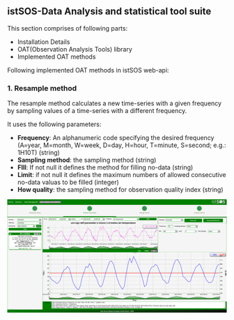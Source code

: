 ## istSOS-Data Analysis and statistical tool suite 

This section comprises of following parts:
* Installation Details
* OAT(Observation Analysis Tools) library
* Implemented OAT methods

Following implemented OAT methods in istSOS web-api:

### 1. Resample method 
The resample method calculates a new time-series with a given frequency by sampling values of a time-series with a different frequency.

It uses the following parameters:
* **Frequency**: An alphanumeric code specifying the desired frequency (A=year, M=month, W=week, D=day, H=hour, T=minute, S=second; e.g.: 1H10T) (string) 
* **Sampling method**: the sampling method (string)
* **FIll**: If not null it defines the method for filling no-data (string)
* **Limit**: if not null it defines the maximum numbers of allowed consecutive no-data valuas to be filled (integer)
* **How quality**: the sampling method for observation quality index (string)

![Resample method](images/resample1.png)
